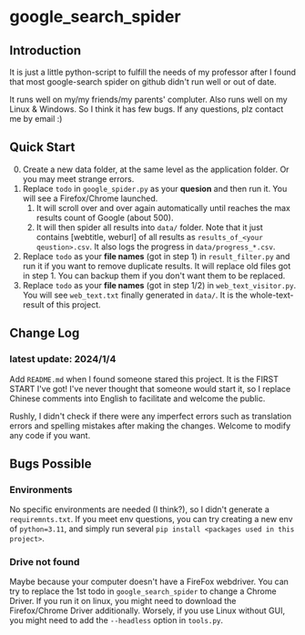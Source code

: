# google_search_spider

## Introduction

It is just a little python-script to fulfill the needs of my professor after I found that most google-search spider on github didn't run well or out of date.

It runs well on my/my friends/my parents' compluter. Also runs well on my Linux & Windows. So I think it has few bugs. If any questions, plz contact me by email  :)

## Quick Start

0. Create a new data folder, at the same level as the application folder. Or you may meet strange errors.
1. Replace `todo` in `google_spider.py` as your **quesion** and then run it. You will see a Firefox/Chrome launched. 
   1. It will scroll over and over again automatically until reaches the max results count of Google (about 500).
   2. It will then spider all results into `data/` folder. Note that it just contains [webtitle, weburl] of all results as `results_of_<your qeustion>.csv`. It also logs the progress in `data/progress_*.csv`.
2. Replace `todo` as your **file names** (got in step 1) in `result_filter.py` and run it if you want to remove duplicate results. It will replace old files got in step 1. You can backup them if you don't want them to be replaced.
3. Replace `todo` as your **file names** (got in step 1/2) in `web_text_visitor.py`. You will see `web_text.txt` finally generated in `data/`. It is the whole-text-result of this project.

## Change Log

### latest update: 2024/1/4

Add `README.md` when I found someone stared this project. It is the FIRST START I've got! I've never thought that someone would start it, so I replace Chinese comments into English to facilitate and welcome the public.

Rushly, I didn't check if there were any imperfect errors such as translation errors and spelling mistakes after making the changes. Welcome to modify any code if you want.


## Bugs Possible

### Environments

No specific environments are needed (I think?), so I didn't generate a `requiremnts.txt`. If you meet env questions, you can try creating a new env of `python=3.11`, and simply run several `pip install <packages used in this project>`.

### Drive not found

Maybe because your computer doesn't have a FireFox webdriver. You can try to replace the 1st todo in `google_search_spider` to change a Chrome Driver. If you run it on linux, you might need to download the Firefox/Chrome Driver additionally. Worsely, if you use Linux without GUI, you might need to add the `--headless` option in `tools.py`.

